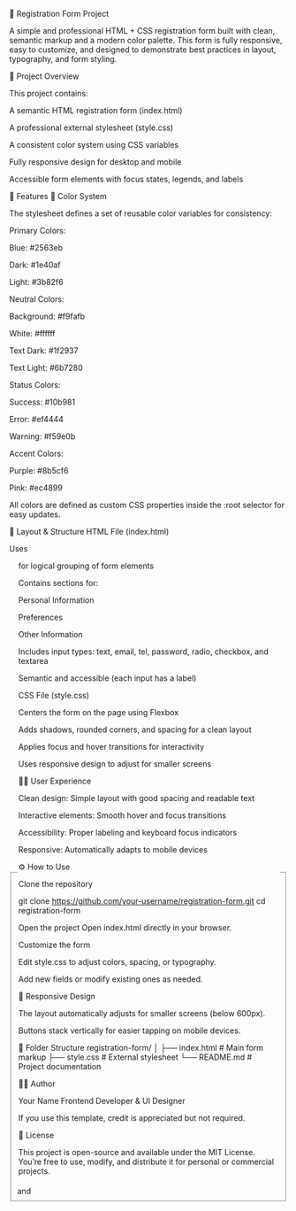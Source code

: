 🧾 Registration Form Project

A simple and professional HTML + CSS registration form built with clean, semantic markup and a modern color palette.
This form is fully responsive, easy to customize, and designed to demonstrate best practices in layout, typography, and form styling.

🎯 Project Overview

This project contains:

A semantic HTML registration form (index.html)

A professional external stylesheet (style.css)

A consistent color system using CSS variables

Fully responsive design for desktop and mobile

Accessible form elements with focus states, legends, and labels

🧩 Features
🌈 Color System

The stylesheet defines a set of reusable color variables for consistency:

Primary Colors:

Blue: #2563eb

Dark: #1e40af

Light: #3b82f6

Neutral Colors:

Background: #f9fafb

White: #ffffff

Text Dark: #1f2937

Text Light: #6b7280

Status Colors:

Success: #10b981

Error: #ef4444

Warning: #f59e0b

Accent Colors:

Purple: #8b5cf6

Pink: #ec4899

All colors are defined as custom CSS properties inside the :root selector for easy updates.

🧱 Layout & Structure
HTML File (index.html)

Uses <fieldset> and <legend> for logical grouping of form elements

Contains sections for:

Personal Information

Preferences

Other Information

Includes input types: text, email, tel, password, radio, checkbox, and textarea

Semantic and accessible (each input has a label)

CSS File (style.css)

Centers the form on the page using Flexbox

Adds shadows, rounded corners, and spacing for a clean layout

Applies focus and hover transitions for interactivity

Uses responsive design to adjust for smaller screens

🧍‍♀️ User Experience

Clean design: Simple layout with good spacing and readable text

Interactive elements: Smooth hover and focus transitions

Accessibility: Proper labeling and keyboard focus indicators

Responsive: Automatically adapts to mobile devices

⚙️ How to Use

Clone the repository

git clone https://github.com/your-username/registration-form.git
cd registration-form


Open the project
Open index.html directly in your browser.

Customize the form

Edit style.css to adjust colors, spacing, or typography.

Add new fields or modify existing ones as needed.

📱 Responsive Design

The layout automatically adjusts for smaller screens (below 600px).

Buttons stack vertically for easier tapping on mobile devices.

📘 Folder Structure
registration-form/
│
├── index.html       # Main form markup
├── style.css        # External stylesheet
└── README.md        # Project documentation

🧑‍💻 Author

Your Name
Frontend Developer & UI Designer

If you use this template, credit is appreciated but not required.

🪪 License

This project is open-source and available under the MIT License.
You’re free to use, modify, and distribute it for personal or commercial projects.

